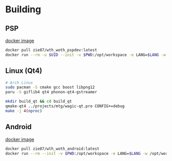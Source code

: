 # Building

## PSP
[docker image](https://hub.docker.com/repository/docker/zie87/wth_woth_pspdev)

```.sh
docker pull zie87/wth_woth_pspdev:latest
docker run --rm -u $UID --init -v $PWD:/opt/workspace -e LANG=$LANG -w /opt/workspace -it zie87/wth_woth_pspdev /bin/sh "./.github/tools/psp/build.sh" Debug
```

## Linux (Qt4)

```.sh
# Arch Linux
sudo pacman -S cmake gcc boost libpng12
paru -S giflib4 qt4 phonon-qt4-gstreamer

mkdir build_qt && cd build_qt
qmake-qt4 ../projects/mtg/wagic-qt.pro CONFIG+=debug
make -j 4(nproc)
```

## Android
[docker image](https://hub.docker.com/repository/docker/zie87/wth_woth_android)

```.sh
docker pull zie87/wth_woth_android:latest
docker run --rm --init -v $PWD:/opt/workspace -e LANG=$LANG -w /opt/workspace -it zie87/wth_woth_android /bin/sh "./.github/tools/ndk/build.sh" debug
```
